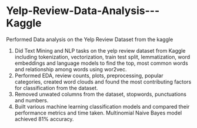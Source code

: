 # Yelp-Review-Data-Analysis---Kaggle
Performed Data analysis on the Yelp Review Dataset from the kaggle

1) Did Text Mining and NLP tasks on the yelp review dataset from Kaggle including tokenization, vectorization, train test split, lemmatization, word embeddings and language models to find the top, most common words and relationship among words using wor2vec.
2) Performed EDA, review counts, plots, preprocessing, popular categories, created word clouds and found the most contributing factors for classification from the dataset.
3) Removed unwated columns from the dataset, stopwords, punctuations and numbers.
4) Built various machine learning classification models and compared their performance metrics and time taken. Multinomial Naive Bayes model achieved 81% accuracy.
